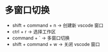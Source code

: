 # 多窗口切换
- shift + command + n -> 创建新 vscode 窗口
- ctrl + r -> 选择工作区
- command + ` -> 多窗口切换
- shift + command + w -> 关闭 vscode 窗口